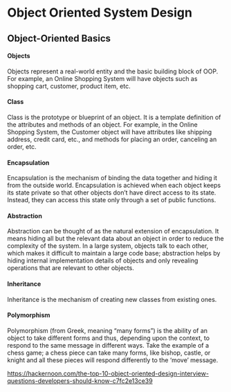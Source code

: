 # Object Oriented System Design

## Object-Oriented Basics

#### Objects
Objects represent a real-world entity and the basic building block of OOP. 
For example, an Online Shopping System will have objects such as shopping cart, customer, product item, etc.

#### Class
Class is the prototype or blueprint of an object. It is a template definition of the attributes and methods of an object. 
For example, in the Online Shopping System, the Customer object will have attributes like shipping address, credit card, etc., and methods for placing an order, canceling an order, etc.

#### Encapsulation
Encapsulation is the mechanism of binding the data together and hiding it from the outside world. 
Encapsulation is achieved when each object keeps its state private so that other objects don’t have direct access to its state. 
Instead, they can access this state only through a set of public functions.

#### Abstraction
Abstraction can be thought of as the natural extension of encapsulation. 
It means hiding all but the relevant data about an object in order to reduce the complexity of the system. 
In a large system, objects talk to each other, which makes it difficult to maintain a large code base; 
abstraction helps by hiding internal implementation details of objects and only revealing operations that are relevant to other objects.

#### Inheritance
Inheritance is the mechanism of creating new classes from existing ones.

#### Polymorphism
Polymorphism (from Greek, meaning “many forms”) is the ability of an object to take different forms and thus, 
depending upon the context, to respond to the same message in different ways. Take the example of a chess game; 
a chess piece can take many forms, like bishop, castle, or knight and all these pieces will respond differently to the ‘move’ message.


https://hackernoon.com/the-top-10-object-oriented-design-interview-questions-developers-should-know-c7fc2e13ce39